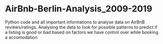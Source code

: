 # AirBnb-Berlin-Analysis_2009-2019
Python code and all important informations to analyse data on AirBnB reviews/ratings. Analysing the data to look for possible patterns to predict if a listing is good or bad based on factors we have control over while booking a accomodation. 
